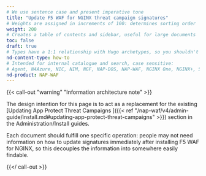 ```yaml
---
# We use sentence case and present imperative tone
title: "Update F5 WAF for NGINX threat campaign signatures"
# Weights are assigned in increments of 100: determines sorting order
weight: 200
# Creates a table of contents and sidebar, useful for large documents
toc: false
draft: true
# Types have a 1:1 relationship with Hugo archetypes, so you shouldn't need to change this
nd-content-type: how-to
# Intended for internal catalogue and search, case sensitive:
# Agent, N4Azure, NIC, NIM, NGF, NAP-DOS, NAP-WAF, NGINX One, NGINX+, Solutions, Unit
nd-product: NAP-WAF
---
```


{{< call-out "warning" "Information architecture note" >}}

The design intention for this page is to act as a replacement for the existing [Updating App Protect Threat Campaigns ]({{< ref "/nap-waf/v4/admin-guide/install.md#updating-app-protect-threat-campaigns" >}}) section in the Administration/Install guides.

Each document should fulfill one specific operation: people may not need information on how to update signatures immediately after installing F5 WAF for NGINX, so this decouples the information into somewhere easily findable.

{{</ call-out >}}